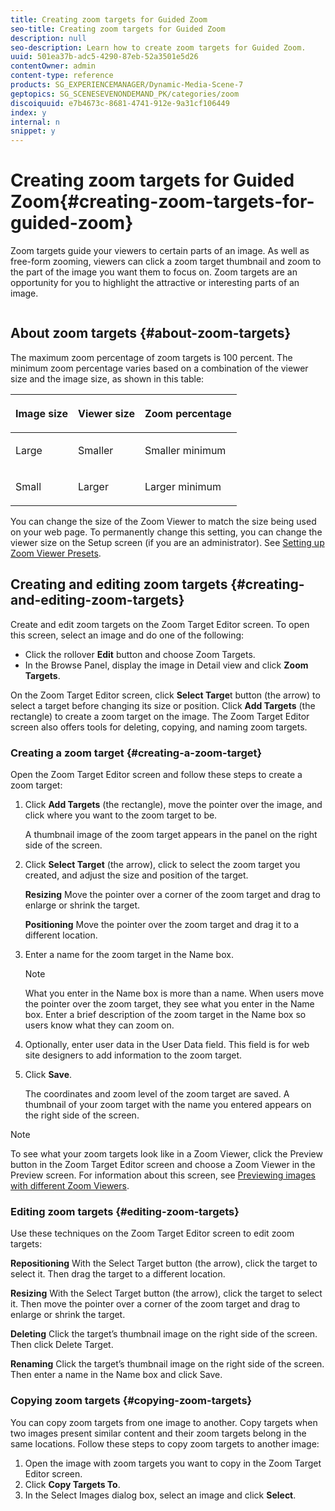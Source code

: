 ```yaml
---
title: Creating zoom targets for Guided Zoom
seo-title: Creating zoom targets for Guided Zoom
description: null
seo-description: Learn how to create zoom targets for Guided Zoom.
uuid: 501ea37b-adc5-4290-87eb-52a3501e5d26
contentOwner: admin
content-type: reference
products: SG_EXPERIENCEMANAGER/Dynamic-Media-Scene-7
geptopics: SG_SCENESEVENONDEMAND_PK/categories/zoom
discoiquuid: e7b4673c-8681-4741-912e-9a31cf106449
index: y
internal: n
snippet: y
---
```


# Creating zoom targets for Guided Zoom{#creating-zoom-targets-for-guided-zoom}

Zoom targets guide your viewers to certain parts of an image. As well as free-form zooming, viewers can click a zoom target thumbnail and zoom to the part of the image you want them to focus on. Zoom targets are an opportunity for you to highlight the attractive or interesting parts of an image.

![]()

## About zoom targets {#about-zoom-targets}

The maximum zoom percentage of zoom targets is 100 percent. The minimum zoom percentage varies based on a combination of the viewer size and the image size, as shown in this table:

<table>
 <thead align="left">
  <tr>
   <th class="cellrowborder" id="d19e14999" valign="top" width="NaN%"><p>Image size</p></th> 
   <th class="cellrowborder" id="d19e15002" valign="top" width="NaN%"><p>Viewer size</p></th> 
   <th class="cellrowborder" id="d19e15005" valign="top" width="NaN%"><p>Zoom percentage</p></th> 
  </tr> 
 </thead> 
 <tbody>
  <tr>
   <td class="cellrowborder" headers="d19e14999 " valign="top" width="NaN%"><p>Large</p></td> 
   <td class="cellrowborder" headers="d19e15002 " valign="top" width="NaN%"><p>Smaller</p></td> 
   <td class="cellrowborder" headers="d19e15005 " valign="top" width="NaN%"><p>Smaller minimum</p></td> 
  </tr> 
  <tr>
   <td class="cellrowborder" headers="d19e14999 " valign="top" width="NaN%"><p>Small</p></td> 
   <td class="cellrowborder" headers="d19e15002 " valign="top" width="NaN%"><p>Larger</p></td> 
   <td class="cellrowborder" headers="d19e15005 " valign="top" width="NaN%"><p>Larger minimum</p></td> 
  </tr> 
 </tbody> 
</table>

You can change the size of the Zoom Viewer to match the size being used on your web page. To permanently change this setting, you can change the viewer size on the Setup screen (if you are an administrator). See [Setting up Zoom Viewer Presets](setting-zoom-viewer-presets.md#setting_up_zoom_viewer_presets).

## Creating and editing zoom targets {#creating-and-editing-zoom-targets}

Create and edit zoom targets on the Zoom Target Editor screen. To open this screen, select an image and do one of the following:

* Click the rollover **Edit** button and choose Zoom Targets.
* In the Browse Panel, display the image in Detail view and click **Zoom Targets**.

On the Zoom Target Editor screen, click **Select Targe**t button (the arrow) to select a target before changing its size or position. Click **Add Targets** (the rectangle) to create a zoom target on the image. The Zoom Target Editor screen also offers tools for deleting, copying, and naming zoom targets.

### Creating a zoom target {#creating-a-zoom-target}

Open the Zoom Target Editor screen and follow these steps to create a zoom target:

1. Click **Add Targets** (the rectangle), move the pointer over the image, and click where you want to the zoom target to be.

   A thumbnail image of the zoom target appears in the panel on the right side of the screen.

1. Click **Select Target** (the arrow), click to select the zoom target you created, and adjust the size and position of the target.

   **Resizing** Move the pointer over a corner of the zoom target and drag to enlarge or shrink the target.

   **Positioning** Move the pointer over the zoom target and drag it to a different location.

1. Enter a name for the zoom target in the Name box.

   >[!NOTE]
   >
   >What you enter in the Name box is more than a name. When users move the pointer over the zoom target, they see what you enter in the Name box. Enter a brief description of the zoom target in the Name box so users know what they can zoom on.

1. Optionally, enter user data in the User Data field. This field is for web site designers to add information to the zoom target.
1. Click **Save**.

   The coordinates and zoom level of the zoom target are saved. A thumbnail of your zoom target with the name you entered appears on the right side of the screen.

>[!NOTE]
>
>To see what your zoom targets look like in a Zoom Viewer, click the Preview button in the Zoom Target Editor screen and choose a Zoom Viewer in the Preview screen. For information about this screen, see [Previewing images with different Zoom Viewers](previewing-image-assets-different-zoom.md#previewing_image_assets_with_different_zoom_viewers).

### Editing zoom targets {#editing-zoom-targets}

Use these techniques on the Zoom Target Editor screen to edit zoom targets:

**Repositioning** With the Select Target button (the arrow), click the target to select it. Then drag the target to a different location.

**Resizing** With the Select Target button (the arrow), click the target to select it. Then move the pointer over a corner of the zoom target and drag to enlarge or shrink the target.

**Deleting** Click the target’s thumbnail image on the right side of the screen. Then click Delete Target.

**Renaming** Click the target’s thumbnail image on the right side of the screen. Then enter a name in the Name box and click Save.

### Copying zoom targets {#copying-zoom-targets}

You can copy zoom targets from one image to another. Copy targets when two images present similar content and their zoom targets belong in the same locations. Follow these steps to copy zoom targets to another image:

1. Open the image with zoom targets you want to copy in the Zoom Target Editor screen. 
1. Click **Copy Targets To**.
1. In the Select Images dialog box, select an image and click **Select**.

